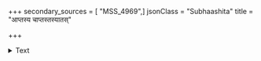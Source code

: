 +++
secondary_sources = [ "MSS_4969",]
jsonClass = "Subhaashita"
title = "आप्तस्य चाप्तस्तस्यातस्"

+++

<details><summary>Text</summary>

आप्तस्य चाप्तस्तस्यातस् तस्याप्याप्तोऽस्ति कश्चन।  
सुगुप्तमपि मन्त्रं हि भिनत्त्याप्तपरंपरा॥
</details>
